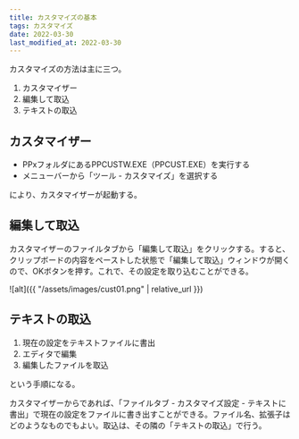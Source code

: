 ```yaml
---
title: カスタマイズの基本
tags: カスタマイズ
date: 2022-03-30
last_modified_at: 2022-03-30
---
```


カスタマイズの方法は主に三つ。

1. カスタマイザー
1. 編集して取込
1. テキストの取込

## カスタマイザー

- PPxフォルダにあるPPCUSTW.EXE（PPCUST.EXE）を実行する 
- メニューバーから「ツール - カスタマイズ」を選択する

により、カスタマイザーが起動する。 

## 編集して取込

カスタマイザーのファイルタブから「編集して取込」をクリックする。すると、クリップボードの内容をペーストした状態で「編集して取込」ウィンドウが開くので、OKボタンを押す。これで、その設定を取り込むことができる。

![alt]({{ "/assets/images/cust01.png" | relative_url }})

## テキストの取込

1. 現在の設定をテキストファイルに書出
1. エディタで編集
1. 編集したファイルを取込

という手順になる。

カスタマイザーからであれば、「ファイルタブ - カスタマイズ設定 - テキストに書出」で現在の設定をファイルに書き出すことができる。ファイル名、拡張子はどのようなものでもよい。取込は、その隣の「テキストの取込」で行う。
